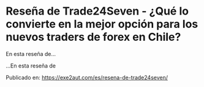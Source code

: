 # Reseña de Trade24Seven - ¿Qué lo convierte en la mejor opción para los nuevos traders de forex en Chile?

En esta reseña de...

...En esta reseña de

Publicado en: https://exe2aut.com/es/resena-de-trade24seven/